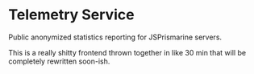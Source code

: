 # Telemetry Service

Public anonymized statistics reporting for JSPrismarine servers.

This is a really shitty frontend thrown together in like 30 min that will be completely rewritten soon-ish.
